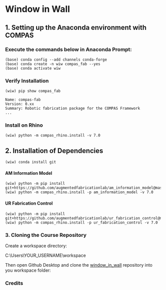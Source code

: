 # Window in Wall



## 1. Setting up the Anaconda environment with COMPAS

### Execute the commands below in Anaconda Prompt:
	
    (base) conda config --add channels conda-forge
    (base) conda create -n wiw compas_fab --yes
    (base) conda activate wiw
    
### Verify Installation
    (wiw) pip show compas_fab
    
    Name: compas-fab
    Version: 0.xx
    Summary: Robotic fabrication package for the COMPAS Framework
    ...

### Install on Rhino

    (wiw) python -m compas_rhino.install -v 7.0


## 2. Installation of Dependencies

    (wiw) conda install git

#### AM Information Model
    
    (wiw) python -m pip install git+https://github.com/augmentedfabricationlab/am_information_model@master#egg=am_information_model
    (wiw) python -m compas_rhino.install -p am_information_model -v 7.0

#### UR Fabrication Control
    
    (wiw) python -m pip install git+https://github.com/augmentedfabricationlab/ur_fabrication_control@master#egg=ur_fabrication_control
    (wiw) python -m compas_rhino.install -p ur_fabrication_control -v 7.0


### 3. Cloning the Course Repository

Create a workspace directory:

C:\Users\YOUR_USERNAME\workspace

Then open Github Desktop and clone the [window_in_wall](https://github.com/augmentedfabricationlab/window_in_wall) repository into you workspace folder:


### Credits
